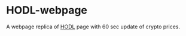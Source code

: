 # HODL-webpage
A webpage replica of [HODL](https://hodlinfo.com/) page with 60 sec update of crypto prices.
